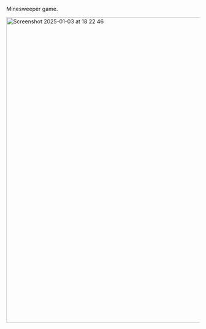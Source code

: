 Minesweeper game.

<img width="797" alt="Screenshot 2025-01-03 at 18 22 46" src="https://github.com/user-attachments/assets/ac1c4481-b454-4aea-b632-8207c83d3664" />
